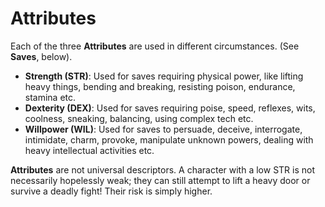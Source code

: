 # Attributes

Each of the three **Attributes** are used in different circumstances. (See **Saves**, below).

- **Strength (STR)**: Used for saves requiring physical power, like lifting heavy things, bending and breaking, resisting poison, endurance, stamina etc.
- **Dexterity (DEX)**: Used for saves requiring poise, speed, reflexes, wits, coolness, sneaking, balancing, using complex tech etc.
- **Willpower (WIL)**: Used for saves to persuade, deceive, interrogate, intimidate, charm, provoke, manipulate unknown powers, dealing with heavy intellectual activities etc.

**Attributes** are not universal descriptors. A character with a low STR is not necessarily hopelessly weak; they can still attempt to lift a heavy door or survive a deadly fight! Their risk is simply higher.

